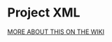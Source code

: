 # Project XML

[MORE ABOUT THIS ON THE WIKI](http://riverscapes.northarrowresearch.com/development/xml/Pycharm/)